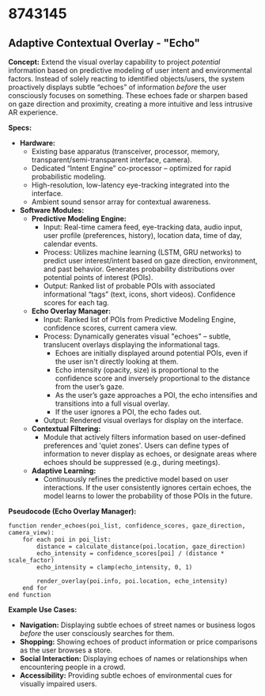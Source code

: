 # 8743145

## Adaptive Contextual Overlay - "Echo"

**Concept:** Extend the visual overlay capability to project *potential* information based on predictive modeling of user intent and environmental factors. Instead of solely reacting to identified objects/users, the system proactively displays subtle “echoes” of information *before* the user consciously focuses on something. These echoes fade or sharpen based on gaze direction and proximity, creating a more intuitive and less intrusive AR experience.

**Specs:**

*   **Hardware:**
    *   Existing base apparatus (transceiver, processor, memory, transparent/semi-transparent interface, camera).
    *   Dedicated “Intent Engine” co-processor – optimized for rapid probabilistic modeling.
    *   High-resolution, low-latency eye-tracking integrated into the interface.
    *   Ambient sound sensor array for contextual awareness.
*   **Software Modules:**
    *   **Predictive Modeling Engine:**
        *   Input: Real-time camera feed, eye-tracking data, audio input, user profile (preferences, history), location data, time of day, calendar events.
        *   Process: Utilizes machine learning (LSTM, GRU networks) to predict user interest/intent based on gaze direction, environment, and past behavior.  Generates probability distributions over potential points of interest (POIs).
        *   Output: Ranked list of probable POIs with associated informational “tags” (text, icons, short videos).  Confidence scores for each tag.
    *   **Echo Overlay Manager:**
        *   Input: Ranked list of POIs from Predictive Modeling Engine, confidence scores, current camera view.
        *   Process:  Dynamically generates visual "echoes" – subtle, translucent overlays displaying the informational tags.
            *   Echoes are initially displayed around potential POIs, even if the user isn't directly looking at them.
            *   Echo intensity (opacity, size) is proportional to the confidence score and inversely proportional to the distance from the user’s gaze.
            *   As the user’s gaze approaches a POI, the echo intensifies and transitions into a full visual overlay.
            *   If the user ignores a POI, the echo fades out.
        *   Output: Rendered visual overlays for display on the interface.
    *   **Contextual Filtering:**
        *   Module that actively filters information based on user-defined preferences and 'quiet zones'. Users can define types of information to never display as echoes, or designate areas where echoes should be suppressed (e.g., during meetings).
    *   **Adaptive Learning:**
        *   Continuously refines the predictive model based on user interactions.  If the user consistently ignores certain echoes, the model learns to lower the probability of those POIs in the future.

**Pseudocode (Echo Overlay Manager):**

```
function render_echoes(poi_list, confidence_scores, gaze_direction, camera_view):
    for each poi in poi_list:
        distance = calculate_distance(poi.location, gaze_direction)
        echo_intensity = confidence_scores[poi] / (distance * scale_factor)
        echo_intensity = clamp(echo_intensity, 0, 1)

        render_overlay(poi.info, poi.location, echo_intensity)
    end for
end function
```

**Example Use Cases:**

*   **Navigation:** Displaying subtle echoes of street names or business logos *before* the user consciously searches for them.
*   **Shopping:** Showing echoes of product information or price comparisons as the user browses a store.
*   **Social Interaction:** Displaying echoes of names or relationships when encountering people in a crowd.
*   **Accessibility:** Providing subtle echoes of environmental cues for visually impaired users.